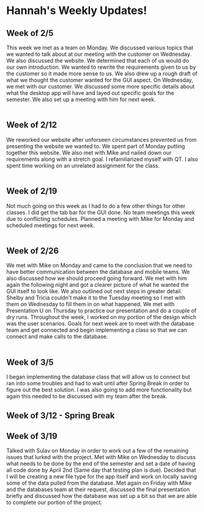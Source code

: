 # Hannah's Weekly Updates! 

## Week of 2/5 
This week we met as a team on Monday. We discussed various topics that we wanted to talk about at our meeting with the customer on Wednesday.
We also discussed the website. We determined that each of us would do our own introduction. We wanted to rewrite the requirements given to
us by the customer so it made more sense to us. We also drew up a rough draft of what we thought the customer wanted for the GUI aspect.
On Wednesday, we met with our customer. We discussed some more specific details about what the desktop app will have and layed out specific
goals for the semester. We also set up a meeting with him for next week. 
<br><br> 

## Week of 2/12
We reworked our website after unforseen circumstances prevented us from presenting the website we wanted to. We spent part of Monday putting together this website. We also met with Mike and nailed down our requirements along with a stretch goal. I refamiliarized
myself with QT. I also spent time working on an unrelated assignment for the class. 
<br><br>

## Week of 2/19 
Not much going on this week as I had to do a few other things for other classes. I did get the tab bar for the GUI done. No team meetings this week due to conflicting schedules. Planned a meeting with Mike for Monday and scheduled meetings for next week. 
<br><br>

## Week of 2/26
We met with Mike on Monday and came to the conclusion that we need to have better communication between the database and mobile teams. We also discussed how we should proceed going forward. We met with him again the following night and got a clearer picture of what he wanted the GUI itself to look like. We also outlined out next steps in greater detail. Shelby and Tricia couldn't make it to the Tuesday meeting so I met with them on Wednesday to fill them in on what happened. We met with Presentation U on Thursday to practice our presentation and do a couple of dry runs. Throughout the week, I worked on my portion of the design which was the user scenarios. Goals for next week are to meet with the database team and get connected and begin implementing a class so that we can connect and make calls to the database. 
<br><br>

## Week of 3/5
I began implementing the database class that will allow us to connect but ran into some troubles and had to wait until after Spring Break in order to figure out the best solution. I was also going to add more functionality but again this needed to be discussed with my team after the break. 

## Week of 3/12  - Spring Break 

## Week of 3/19
Talked with Sulav on Monday in order to work out a few of the remaining issues that lurked with the project. Met with Mike on Wednesday to discuss what needs to be done by the end of the semester and set a date of having all code done by April 2nd (Same day that testing plan is due). Decided that I will be creating a new file type for the app itself and work on locally saving some of the data pulled from the database. Met again on Friday with Mike and the databases team at their request, discussed the final presentation briefly and discussed how the database was set up a bit so that we are able to complete our portion of the project. 

